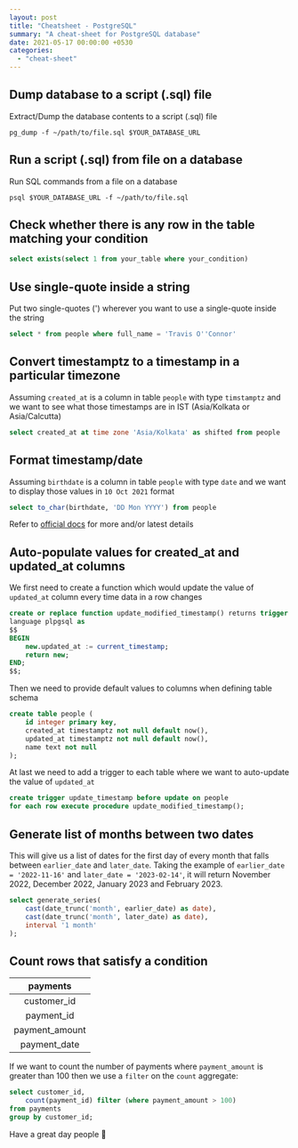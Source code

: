 ```yaml
---
layout: post
title: "Cheatsheet - PostgreSQL"
summary: "A cheat-sheet for PostgreSQL database"
date: 2021-05-17 00:00:00 +0530
categories:
  - "cheat-sheet"
---
```


## Dump database to a script (.sql) file

Extract/Dump the database contents to a script (.sql) file

```shell
pg_dump -f ~/path/to/file.sql $YOUR_DATABASE_URL
```

## Run a script (.sql) from file on a database

Run SQL commands from a file on a database

```shell
psql $YOUR_DATABASE_URL -f ~/path/to/file.sql
```

## Check whether there is any row in the table matching your condition

```sql
select exists(select 1 from your_table where your_condition)
```

## Use single-quote inside a string

Put two single-quotes (') wherever you want to use a single-quote inside the string

```sql
select * from people where full_name = 'Travis O''Connor'
```

## Convert timestamptz to a timestamp in a particular timezone

Assuming `created_at` is a column in table `people` with type `timstamptz` and we want to see what those timestamps are in IST (Asia/Kolkata or Asia/Calcutta)

```sql
select created_at at time zone 'Asia/Kolkata' as shifted from people
```

## Format timestamp/date

Assuming `birthdate` is a column in table `people` with type `date` and we want to display those values in `10 Oct 2021` format

```sql
select to_char(birthdate, 'DD Mon YYYY') from people
```

Refer to [official docs](https://www.postgresql.org/docs/current/functions-formatting.html) for more and/or latest details

## Auto-populate values for created_at and updated_at columns

We first need to create a function which would update the value of `updated_at` column every time data in a row changes

```sql
create or replace function update_modified_timestamp() returns trigger
language plpgsql as
$$
BEGIN
    new.updated_at := current_timestamp;
    return new;
END;
$$;
```

Then we need to provide default values to columns when defining table schema

```sql
create table people (
    id integer primary key,
    created_at timestamptz not null default now(),
    updated_at timestamptz not null default now(),
    name text not null
);
```

At last we need to add a trigger to each table where we want to auto-update the value of `updated_at`

```sql
create trigger update_timestamp before update on people
for each row execute procedure update_modified_timestamp();
```

## Generate list of months between two dates

This will give us a list of dates for the first day of every month that falls between `earlier_date` and `later_date`. Taking the example of `earlier_date = '2022-11-16'` and `later_date = '2023-02-14'`, it will return November 2022, December 2022, January 2023 and February 2023.

```sql
select generate_series(
    cast(date_trunc('month', earlier_date) as date),
    cast(date_trunc('month', later_date) as date),
    interval '1 month'
);
```

## Count rows that satisfy a condition

|    payments    |
|:--------------:|
|  customer_id   |
|   payment_id   |
| payment_amount |
|  payment_date  |

If we want to count the number of payments where `payment_amount` is greater than 100 then we use a `filter` on the `count` aggregate:

```sql
select customer_id,
    count(payment_id) filter (where payment_amount > 100)
from payments
group by customer_id;
```

Have a great day people 👋
